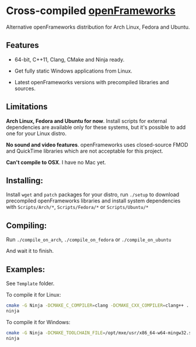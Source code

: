 Cross-compiled [openFrameworks][1]
==================================

Alternative openFrameworks distribution for Arch Linux, Fedora and Ubuntu.

Features
--------

 - 64-bit, C++11, Clang, CMake and Ninja ready.

 - Get fully static Windows applications from Linux.

 - Latest openFrameworks versions with precompiled libraries and sources.

Limitations
-----------

<b>Arch Linux, Fedora and Ubuntu for now</b>. Install scripts for external dependencies are available only for these systems, but it's possible to add one for your Linux distro.

<b>No sound and video features</b>. openFrameworks uses closed-source FMOD and QuickTime libraries which are not acceptable for this project.

<b>Can't compile to OSX</b>. I have no Mac yet.

Installing:
----------
Install ```wget``` and ```patch``` packages for your distro, run ```./setup``` to download precompiled openFrameworks libraries and install system dependencies with ```Scripts/Arch/*```, ```Scripts/Fedora/*``` or ```Scripts/Ubuntu/*```

Compiling:
---------
Run ```./compile_on_arch```, ```./compile_on_fedora``` or ```./compile_on_ubuntu```

And wait it to finish.

Examples:
--------
See ```Template``` folder.

To compile it for Linux:
```bash
cmake -G Ninja -DCMAKE_C_COMPILER=clang -DCMAKE_CXX_COMPILER=clang++ .
ninja
```

To compile it for Windows:
```bash
cmake -G Ninja -DCMAKE_TOOLCHAIN_FILE=/opt/mxe/usr/x86_64-w64-mingw32.static/share/cmake/mxe-conf.cmake .
ninja
```


  [1]: https://github.com/openframeworks/openFrameworks

